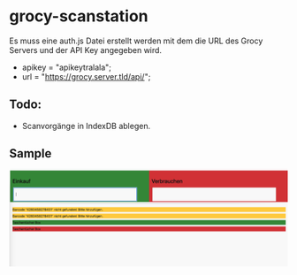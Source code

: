 # grocy-scanstation
 
Es muss eine auth.js Datei erstellt werden mit dem die URL des Grocy Servers und der API Key angegeben wird.

- apikey = "apikeytralala";
- url = "https://grocy.server.tld/api/";

## Todo: 
- Scanvorgänge in IndexDB ablegen.


## Sample

![Alt text](sample.png?raw=true "Sample of Website")